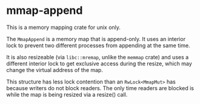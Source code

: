 # mmap-append

This is a memory mapping crate for unix only.

The `MmapAppend` is a memory map that is append-only. It uses an interior lock to prevent two different processes from appending at the same time.

It is also resizeable (via `libc::mremap`, unlike the `memmap` crate) and uses a different interior lock to get exclusive access during the resize, which may change the virtual address of the map.

This structure has less lock contention than an `RwLock<MmapMut>` has because writers do not block readers. The only time readers are blocked is while the map is being resized via a resize() call.
